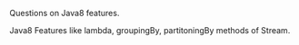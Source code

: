 Questions on Java8 features.

Java8 Features like lambda, groupingBy, partitoningBy methods of Stream.
